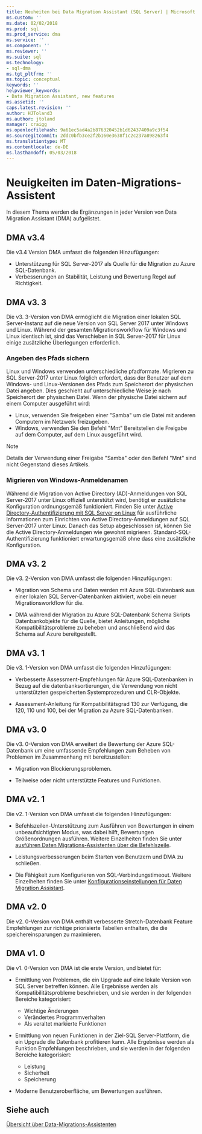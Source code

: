 ```yaml
---
title: Neuheiten bei Data Migration Assistant (SQL Server) | Microsoft Docs
ms.custom: ''
ms.date: 02/02/2018
ms.prod: sql
ms.prod_service: dma
ms.service: ''
ms.component: ''
ms.reviewer: ''
ms.suite: sql
ms.technology:
- sql-dma
ms.tgt_pltfrm: ''
ms.topic: conceptual
keywords: ''
helpviewer_keywords:
- Data Migration Assistant, new features
ms.assetid: ''
caps.latest.revision: ''
author: HJToland3
ms.author: jtoland
manager: craigg
ms.openlocfilehash: 9a61ec5ad4a2b876320452b1d62437409a9c3f54
ms.sourcegitcommit: 2ddc0bfb3ce2f2b160e3638f1c2c237a898263f4
ms.translationtype: MT
ms.contentlocale: de-DE
ms.lasthandoff: 05/03/2018
---
```

# <a name="whats-new-in-data-migration-assistant"></a>Neuigkeiten im Daten-Migrations-Assistent

In diesem Thema werden die Ergänzungen in jeder Version von Data Migration Assistant (DMA) aufgelistet.

## <a name="dma-v34"></a>DMA v3.4
Die v3.4 Version DMA umfasst die folgenden Hinzufügungen:
- Unterstützung für SQL Server-2017 als Quelle für die Migration zu Azure SQL-Datenbank.
- Verbesserungen an Stabilität, Leistung und Bewertung Regel auf Richtigkeit.

## <a name="dma-v33"></a>DMA v3. 3
Die v3. 3-Version von DMA ermöglicht die Migration einer lokalen SQL Server-Instanz auf die neue Version von SQL Server 2017 unter Windows und Linux. Während der gesamten Migrationsworkflow für Windows und Linux identisch ist, sind das Verschieben in SQL Server-2017 für Linux einige zusätzliche Überlegungen erforderlich.

### <a name="specifying-the-back-up-path"></a>Angeben des Pfads sichern
Linux und Windows verwenden unterschiedliche pfadformate. Migrieren zu SQL Server-2017 unter Linux folglich erfordert, dass der Benutzer auf dem Windows- und Linux-Versionen des Pfads zum Speicherort der physischen Datei angeben. Dies geschieht auf unterschiedliche Weise je nach Speicherort der physischen Datei.
Wenn der physische Datei sichern auf einem Computer ausgeführt wird:
- Linux, verwenden Sie freigeben einer "Samba" um die Datei mit anderen Computern im Netzwerk freizugeben.
-   Windows, verwenden Sie den Befehl "Mnt" Bereitstellen die Freigabe auf dem Computer, auf dem Linux ausgeführt wird.

> [!NOTE]
> Details der Verwendung einer Freigabe "Samba" oder den Befehl "Mnt" sind nicht Gegenstand dieses Artikels.

### <a name="migrating-windows-logins"></a>Migrieren von Windows-Anmeldenamen
Während die Migration von Active Directory (AD)-Anmeldungen von SQL Server-2017 unter Linux offiziell unterstützt wird, benötigt er zusätzliche Konfiguration ordnungsgemäß funktioniert. Finden Sie unter [Active Directory-Authentifizierung mit SQL Server on Linux](https://docs.microsoft.com/en-us/sql/linux/sql-server-linux-active-directory-authentication) für ausführliche Informationen zum Einrichten von Active Directory-Anmeldungen auf SQL Server-2017 unter Linux. Danach das Setup abgeschlossen ist, können Sie die Active Directory-Anmeldungen wie gewohnt migrieren. Standard-SQL-Authentifizierung funktioniert erwartungsgemäß ohne dass eine zusätzliche Konfiguration.

## <a name="dma-v32"></a>DMA v3. 2
Die v3. 2-Version von DMA umfasst die folgenden Hinzufügungen:

- Migration von Schema und Daten werden mit Azure SQL-Datenbank aus einer lokalen SQL Server-Datenbanken aktiviert, wobei ein neuer Migrationsworkflow für die.

- DMA während der Migration zu Azure SQL-Datenbank Schema Skripts Datenbankobjekte für die Quelle, bietet Anleitungen, mögliche Kompatibilitätsprobleme zu beheben und anschließend wird das Schema auf Azure bereitgestellt.

## <a name="dma-v31"></a>DMA v3. 1
Die v3. 1-Version von DMA umfasst die folgenden Hinzufügungen:

- Verbesserte Assessment-Empfehlungen für Azure SQL-Datenbanken in Bezug auf die datenbanksortierungen, die Verwendung von nicht unterstützten gespeicherten Systemprozeduren und CLR-Objekte.

- Assessment-Anleitung für Kompatibilitätsgrad 130 zur Verfügung, die 120, 110 und 100, bei der Migration zu Azure SQL-Datenbanken.

## <a name="dma-v30"></a>DMA v3. 0
Die v3. 0-Version von DMA erweitert die Bewertung der Azure SQL-Datenbank um eine umfassende Empfehlungen zum Beheben von Problemen im Zusammenhang mit bereitzustellen:

- Migration von Blockierungsproblemen.

- Teilweise oder nicht unterstützte Features und Funktionen.

## <a name="dma-v21"></a>DMA v2. 1
Die v2. 1-Version von DMA umfasst die folgenden Hinzufügungen:
- Befehlszeilen-Unterstützung zum Ausführen von Bewertungen in einem unbeaufsichtigten Modus, was dabei hilft, Bewertungen Größenordnungen ausführen. Weitere Einzelheiten finden Sie unter [ausführen Daten Migrations-Assistenten über die Befehlszeile](dma-commandline.md).

- Leistungsverbesserungen beim Starten von Benutzern und DMA zu schließen.

- Die Fähigkeit zum Konfigurieren von SQL-Verbindungstimeout. Weitere Einzelheiten finden Sie unter [Konfigurationseinstellungen für Daten Migration Assistant](dma-configurationsettings.md).

## <a name="dma-v20"></a>DMA v2. 0
Die v2. 0-Version von DMA enthält verbesserte Stretch-Datenbank Feature Empfehlungen zur richtige priorisierte Tabellen enthalten, die die speichereinsparungen zu maximieren.

## <a name="dma-v10"></a>DMA v1. 0
Die v1. 0-Version von DMA ist die erste Version, und bietet für:
- Ermittlung von Problemen, die ein Upgrade auf eine lokale Version von SQL Server betreffen können. Alle Ergebnisse werden als Kompatibilitätsprobleme beschrieben, und sie werden in der folgenden Bereiche kategorisiert:
    -   Wichtige Änderungen
    - Verändertes Programmverhalten
    - Als veraltet markierte Funktionen

- Ermittlung von neuen Funktionen in der Ziel-SQL Server-Plattform, die ein Upgrade die Datenbank profitieren kann. Alle Ergebnisse werden als Funktion Empfehlungen beschrieben, und sie werden in der folgenden Bereiche kategorisiert:
    - Leistung
    - Sicherheit
    - Speicherung

-   Moderne Benutzeroberfläche, um Bewertungen ausführen.

## <a name="see-also"></a>Siehe auch

[Übersicht über Data-Migrations-Assistenten](../dma/dma-overview.md)

